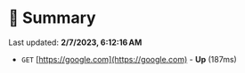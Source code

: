 # 📖 Summary
Last updated: **2/7/2023, 6:12:16 AM**

- `GET` [https://google.com](https://google.com) - **Up** (187ms)
